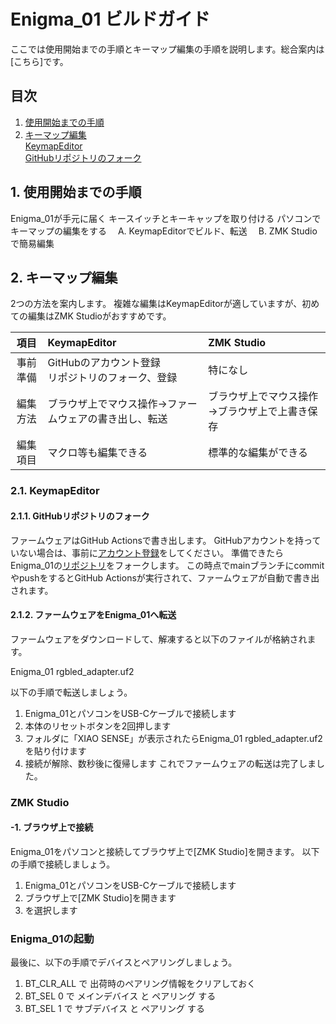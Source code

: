 # Enigma_01 ビルドガイド  

ここでは使用開始までの手順とキーマップ編集の手順を説明します。総合案内は[こちら]です。

## 目次
1. [使用開始までの手順](#1-使用開始までの手順)  
2. [キーマップ編集](#2-キーマップ編集)  
  [KeymapEditor](#2-1-KeymapEditor)  
  [GitHubリポジトリのフォーク](#2-1-1-GitHubリポジトリのフォーク)
## 1. 使用開始までの手順
Enigma_01が手元に届く
キースイッチとキーキャップを取り付ける
パソコンでキーマップの編集をする
　A. KeymapEditorでビルド、転送
　B. ZMK Studioで簡易編集


## 2. キーマップ編集  

2つの方法を案内します。
複雑な編集はKeymapEditorが適していますが、初めての編集はZMK Studioがおすすめです。  

|項目|KeymapEditor|ZMK Studio|  
|:-:|:-|:-|  
|事前準備|GitHubのアカウント登録<br>リポジトリのフォーク、登録|特になし|  
|編集方法|ブラウザ上でマウス操作→ファームウェアの書き出し、転送|ブラウザ上でマウス操作→ブラウザ上で上書き保存|  
|編集項目| マクロ等も編集できる|標準的な編集ができる|  

### 2.1. KeymapEditor
#### 2.1.1. GitHubリポジトリのフォーク
ファームウェアはGitHub Actionsで書き出します。 GitHubアカウントを持っていない場合は、事前に[アカウント登録](https://github.com/signup)をしてください。
準備できたらEnigma_01の[リポジトリ](https://github.com/nazuna293/zmk-config-Enigma_01)をフォークします。
この時点でmainブランチにcommitやpushをするとGitHub Actionsが実行されて、ファームウェアが自動で書き出されます。

#### 2.1.2. ファームウェアをEnigma_01へ転送
ファームウェアをダウンロードして、解凍すると以下のファイルが格納されます。

Enigma_01 rgbled_adapter.uf2

以下の手順で転送しましょう。
1. Enigma_01とパソコンをUSB-Cケーブルで接続します
2. 本体のリセットボタンを2回押します
3. フォルダに「XIAO SENSE」が表示されたらEnigma_01 rgbled_adapter.uf2を貼り付けます
4. 接続が解除、数秒後に復帰します
これでファームウェアの転送は完了しました。

### ZMK Studio  
#### -1. ブラウザ上で接続
Enigma_01をパソコンと接続してブラウザ上で[ZMK Studio]を開きます。
以下の手順で接続しましょう。
1. Enigma_01とパソコンをUSB-Cケーブルで接続します
2. ブラウザ上で[ZMK Studio]を開きます
3. を選択します

### Enigma_01の起動  
最後に、以下の手順でデバイスとペアリングしましょう。
1. BT_CLR_ALL で 出荷時のペアリング情報をクリアしておく
2. BT_SEL 0 で メインデバイス と ペアリング する
3. BT_SEL 1 で サブデバイス と ペアリング する

